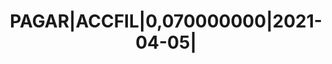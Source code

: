 ---
layout: asset
title: PAGAR|ACCFIL|0,070000000|2021-04-05|                        
isin: XS2269320540
---